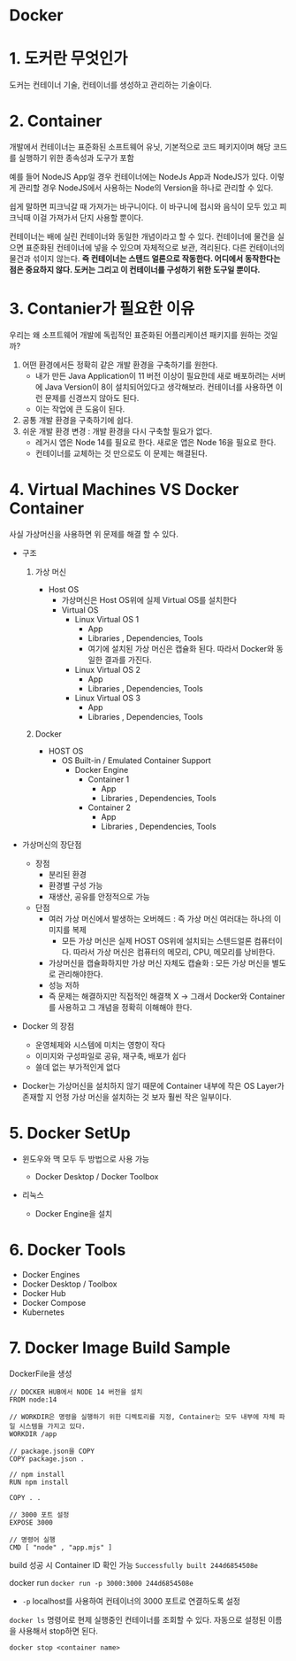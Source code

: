 # Docker 

# 1. 도커란 무엇인가

도커는 컨테이너 기술, 컨테이너를 생성하고 관리하는 기술이다. 

# 2. Container

개발에서 컨테이너는 표준화된 소프트웨어 유닛, 기본적으로 코드 페키지이며 해당 코드를 실행하기 위한 종속성과 도구가 포함

예를 들어 NodeJS App일 경우 컨테이너에는 NodeJs App과 NodeJS가 있다. 이렇게 관리할 경우 NodeJS에서 사용하는 Node의 Version을 하나로 관리할 수 있다.

쉽게 말하면 피크닉갈 때 가져가는 바구니이다. 이 바구니에 접시와 음식이 모두 있고 피크닉때 이걸 가져가서 단지 사용할 뿐이다.

컨테이너는 배에 실린 컨테이너와 동일한 개념이라고 할 수 있다. 컨테이너에 물건을 실으면 표준화된 컨테이너에 넣을 수 있으며 자체적으로 보관, 격리된다. 다른 컨테이너의 물건과 섞이지 않는다. **즉 컨테이너는 스텐드 얼론으로 작동한다. 어디에서 동작한다는 점은 중요하지 않다. 도커는 그리고 이 컨테이너를 구성하기 위한 도구일 뿐이다.**

# 3. Contanier가 필요한 이유

우리는 왜 소프트웨어 개발에 독립적인 표준화된 어플리케이션 패키지를 원하는 것일까?

1. 어떤 환경에서든 정확히 같은 개발 환경을 구축하기를 원한다.
   - 내가 만든 Java Application이 11 버전 이상이 필요한데 새로 배포하려는 서버에 Java Version이 8이 설치되어있다고 생각해보라. 컨테이너를 사용하면 이런 문제를 신경쓰지 않아도 된다.
   - 이는 작업에 큰 도움이 된다.
2. 공통 개발 환경을 구축하기에 쉽다.
3. 쉬운 개발 환경 변경 : 개발 환경을 다시 구축할 필요가 없다.
   - 레거시 앱은 Node 14를 필요로 한다. 새로운 앱은 Node 16을 필요로 한다. 
   - 컨테이너를 교체하는 것 만으로도 이 문제는 해결된다.

# 4. Virtual Machines VS Docker Container

사실 가상머신을 사용하면 위 문제를 해결 할 수 있다.

- 구조

  1. 가상 머신
     - Host OS
       - 가상머신은 Host OS위에 실제 Virtual OS를 설치한다
       - Virtual OS
         - Linux Virtual OS 1
           - App 
           - Libraries , Dependencies, Tools
           - 여기에 설치된 가상 머신은 캡슐화 된다. 따라서 Docker와 동일한 결과를 가진다.
         - Linux Virtual OS 2
           - App 
           - Libraries , Dependencies, Tools
         - Linux Virtual OS 3
           - App 
           - Libraries , Dependencies, Tools

  2. Docker
     - HOST OS
       - OS Built-in / Emulated Container Support
         - Docker Engine
           - Container 1
             - App 
             - Libraries , Dependencies, Tools
           - Container 2
             - App 
             - Libraries , Dependencies, Tools

- 가상머신의 장단점
  - 장점
    - 분리된 환경
    - 환경별 구성 가능
    - 재생산, 공유를 안정적으로 가능
  - 단점
    - 여러 가상 머신에서 발생하는 오버헤드 : 즉 가상 머신 여러대는 하나의 이미지를 복제
      - 모든 가상 머신은 실제 HOST OS위에 설치되는 스텐드얼론 컴퓨터이다. 따라서 가상 머신은 컴퓨터의 메모리, CPU, 메모리를 낭비한다. 
    - 가상머신을 캡슐화하지만 가상 머신 자체도 캡슐화 : 모든 가상 머신을 별도로 관리해야한다.
    - 성능 저하
    - 즉 문제는 해결하지만 직접적인 해결책 X -> 그래서 Docker와 Container를 사용하고 그 개념을 정확히 이해해야 한다.
- Docker 의 장점
  - 운영체제와 시스템에 미치는 영향이 작다
  - 이미지와 구성파일로 공유, 재구축, 배포가 쉽다
  - 쓸데 없는 부가적인게 없다
- Docker는 가상머신을 설치하지 않기 때문에 Container 내부에 작은 OS Layer가 존재할 지 언정 가상 머신을 설치하는 것 보자 훨씬 작은 일부이다.

# 5. Docker SetUp

- 윈도우와 맥 모두 두 방법으로 사용 가능
  - Docker Desktop / Docker Toolbox

- 리눅스
  - Docker Engine을 설치

# 6. Docker Tools

- Docker Engines
- Docker Desktop / Toolbox
- Docker Hub
- Docker Compose
- Kubernetes

# 7. Docker Image Build Sample

DockerFile을 생성

```
// DOCKER HUB에서 NODE 14 버전을 설치
FROM node:14

// WORKDIR은 명령을 실행하기 위한 디렉토리를 지정, Container는 모두 내부에 자체 파일 시스템을 가지고 있다.
WORKDIR /app

// package.json을 COPY
COPY package.json .

// npm install
RUN npm install

COPY . .

// 3000 포트 설정
EXPOSE 3000

// 명령어 실행
CMD [ "node" , "app.mjs" ]

```

build 성공 시 Container ID 확인 가능 `Successfully built 244d6854508e`

docker run `docker run -p 3000:3000 244d6854508e `  

- `-p` localhost를 사용하여 컨테이너의 3000 포트로 연결하도록 설정

`docker ls` 명령어로 현제 실행중인 컨테이너를 조회할 수 있다. 자동으로 설정된 이름을 사용해서 stop하면 된다.

`docker stop <container name>`



